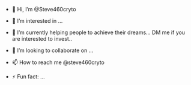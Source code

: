 - 👋 Hi, I’m @Steve460cryto
- 👀 I’m interested in ...
- 🌱 I’m currently helping people to achieve their dreams... DM me if you are interested to invest..
- 💞️ I’m looking to collaborate on ...
- 📫 How to reach me @steve460cryto
  
- ⚡ Fun fact: ...

<!---
Steve460cryto/Steve460cryto is a ✨ special ✨ repository because its `README.md` (this file) appears on your GitHub profile.
You can click the Preview link to take a look at your changes.
--->
